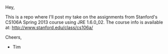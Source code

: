 Hey,

This is a repo where I'll post my take on the assignments from Stanford's CS106A Spring 2013 course using JRE 1.6.0_02.  The course info is available at: http://www.stanford.edu/class/cs106a/

Cheers,

- Tim
